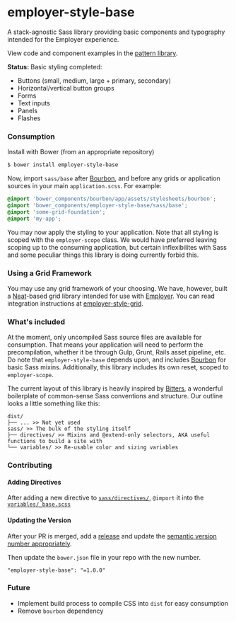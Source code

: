 # employer-style-base

A stack-agnostic Sass library providing basic components and typography intended for the Employer experience.

View code and component examples in the [pattern library](http://cb-talent-development.github.io/employer-style-base/).

**Status:** Basic styling completed:
* Buttons (small, medium, large + primary, secondary)
* Horizontal/vertical button groups
* Forms
* Text inputs
* Panels
* Flashes

### Consumption

Install with Bower (from an appropriate repository)

```sh
$ bower install employer-style-base
```

Now, import `sass/base` after [Bourbon](http://bourbon.io/), and before any grids or application sources in your main `application.scss`. For example:

```scss
@import 'bower_components/bourbon/app/assets/stylesheets/bourbon';
@import 'bower_components/employer-style-base/sass/base';
@import 'some-grid-foundation';
@import 'my-app';
```

You may now apply the styling to your application. Note that all styling is scoped with the `employer-scope` class. We would have preferred leaving scoping up to the consuming application, but certain inflexibilites with Sass and some peculiar things this library is doing currently forbid this.

### Using a Grid Framework

You may use any grid framework of your choosing. We have, however, built a [Neat](http://neat.bourbon.io/)-based grid library intended for use with [Employer](https://github.com/cbdr/employer). You can read integration instructions at [employer-style-grid](https://github.com/cb-talent-development/employer-style-grid).

### What's included

At the moment, only uncompiled Sass source files are available for consumption. That means your application will need to perform the precompilation, whether it be through Gulp, Grunt, Rails asset pipeline, etc. Do note that `employer-style-base` depends upon, and includes [Bourbon](http://bourbon.io/) for basic Sass mixins. Additionally, this library includes its own reset, scoped to `employer-scope`.

The current layout of this library is heavily inspired by [Bitters](http://bitters.bourbon.io/), a wonderful boilerplate of common-sense Sass conventions and structure. Our outline looks a little something like this:

```
dist/
├── ... >> Not yet used
sass/ >> The bulk of the styling itself
├── directives/ >> Mixins and @extend-only selectors, AKA useful functions to build a site with
└── variables/ >> Re-usable color and sizing variables
```

### Contributing

#### Adding Directives

After adding a new directive to [`sass/directives/`](sass/directives/), `@import` it into the [`variables/_base.scss`](sass/_base.scss)

#### Updating the Version

After your PR is merged, add a [release](https://github.com/cb-talent-development/employer-style-base/releases) and update the [semantic version number appropriately](http://semver.org/).

Then update the `bower.json` file in your repo with the new number.

```
"employer-style-base": "=1.0.0"
```

### Future

- Implement build process to compile CSS into `dist` for easy consumption
- Remove `bourbon` dependency
